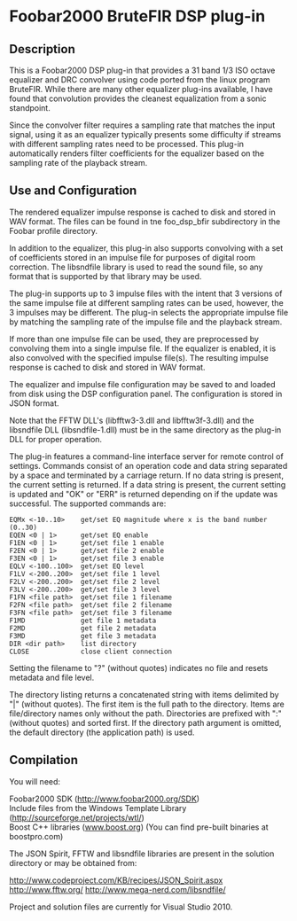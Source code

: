 Foobar2000 BruteFIR DSP plug-in
===============================

Description
-----------

This is a Foobar2000 DSP plug-in that provides a 31 band
1/3 ISO octave equalizer and DRC convolver using code ported 
from the linux program BruteFIR.  While there are many other 
equalizer plug-ins available, I have found that convolution 
provides the cleanest equalization from a sonic standpoint.  

Since the convolver filter requires a sampling rate that matches 
the input signal, using it as an equalizer typically presents 
some difficulty if streams with different sampling rates need 
to be processed.  This plug-in automatically renders filter 
coefficients for the equalizer based on the sampling rate of
the playback stream.


Use and Configuration
---------------------

The rendered equalizer impulse response is cached to disk and 
stored in WAV format.  The files can be found in tne foo_dsp_bfir 
subdirectory in the Foobar profile directory.

In addition to the equalizer, this plug-in also supports convolving 
with a set of coefficients stored in an impulse file for purposes 
of digital room correction.  The libsndfile library is used to 
read the sound file, so any format that is supported by that 
library may be used.  

The plug-in supports up to 3 impulse files with the intent that 
3 versions of the same impulse file at different sampling rates 
can be used, however, the 3 impulses may be different.  The
plug-in selects the appropriate impulse file by matching the 
sampling rate of the impulse file and the playback stream.  

If more than one impulse file can be used, they are preprocessed 
by convolving them into a single impulse file.  If the equalizer
is enabled, it is also convolved with the specified impulse 
file(s).  The resulting impulse response is cached to disk
and stored in WAV format.

The equalizer and impulse file configuration may be saved to
and loaded from disk using the DSP configuration panel.  The
configuration is stored in JSON format.

Note that the FFTW DLL's (libfftw3-3.dll and libfftw3f-3.dll) 
and the libsndfile DLL (libsndfile-1.dll) must be in the same 
directory as the plug-in DLL for proper operation.

The plug-in features a command-line interface server for
remote control of settings.  Commands consist of an
operation code and data string separated by a space
and terminated by a carriage return.  If no data string 
is present, the current setting is returned.  If a data 
string is present, the current setting is updated and 
"OK" or "ERR" is returned depending on if the update was 
successful.  The supported commands are:

    EQMx <-10..10>    get/set EQ magnitude where x is the band number (0..30)  
    EQEN <0 | 1>      get/set EQ enable  
    F1EN <0 | 1>      get/set file 1 enable  
    F2EN <0 | 1>      get/set file 2 enable  
    F3EN <0 | 1>      get/set file 3 enable  
    EQLV <-100..100>  get/set EQ level  
    F1LV <-200..200>  get/set file 1 level  
    F2LV <-200..200>  get/set file 2 level  
    F3LV <-200..200>  get/set file 3 level  
    F1FN <file path>  get/set file 1 filename  
    F2FN <file path>  get/set file 2 filename  
    F3FN <file path>  get/set file 3 filename  
    F1MD              get file 1 metadata
    F2MD              get file 2 metadata
    F3MD              get file 3 metadata
    DIR <dir path>    list directory
    CLOSE             close client connection  

Setting the filename to "?" (without quotes) indicates no file
and resets metadata and file level.

The directory listing returns a concatenated string with items
delimited by "|" (without quotes).  The first item is the full
path to the directory.  Items are file/directory names only
without the path.  Directories are prefixed with ":" (without 
quotes) and sorted first.  If the directory path argument
is omitted, the default directory (the application path) is 
used.



Compilation
-----------

You will need:

Foobar2000 SDK (http://www.foobar2000.org/SDK)  
Include files from the Windows Template Library (http://sourceforge.net/projects/wtl/)  
Boost C++ libraries (www.boost.org) (You can find pre-built binaries at boostpro.com)  

The JSON Spirit, FFTW and libsndfile libraries are present in the solution
directory or may be obtained from:

http://www.codeproject.com/KB/recipes/JSON_Spirit.aspx
http://www.fftw.org/
http://www.mega-nerd.com/libsndfile/

Project and solution files are currently for Visual Studio 2010.
